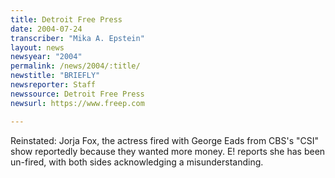 ```yaml
---
title: Detroit Free Press
date: 2004-07-24
transcriber: "Mika A. Epstein"
layout: news
newsyear: "2004"
permalink: /news/2004/:title/
newstitle: "BRIEFLY"
newsreporter: Staff
newssource: Detroit Free Press
newsurl: https://www.freep.com

---
```


Reinstated: Jorja Fox, the actress fired with George Eads from CBS's "CSI" show reportedly because they wanted more money. E! reports she has been un-fired, with both sides acknowledging a misunderstanding.

